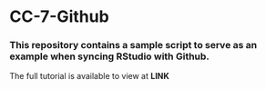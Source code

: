 # CC-7-Github

### This repository contains a sample script to serve as an example when syncing RStudio with Github.

The full tutorial is available to view at **LINK**
